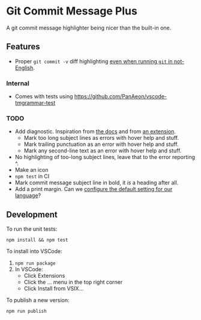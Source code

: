 # Git Commit Message Plus

A git commit message highlighter being nicer than the built-in one.

## Features

- Proper `git commit -v` diff highlighting [even when running `git` in
  not-English](https://github.com/textmate/git.tmbundle/issues/60).

<!-- FIXME: Add an animated demo here! -->

### Internal

- Comes with tests using <https://github.com/PanAeon/vscode-tmgrammar-test>

### TODO

- Add diagnostic. Inspiration from [the
  docs](https://code.visualstudio.com/api/language-extensions/programmatic-language-features)
  and from [an extension](https://github.com/gbuktenica/Unicode-Substitutions).
  - Mark too long subject lines as errors with hover help and stuff.
  - Mark trailing punctuation as an error with hover help and stuff.
  - Mark any second-line text as an error with hover help and stuff.
- No highlighting of too-long subject lines, leave that to the error
  reporting ^.
- Make an icon
- `npm test` in CI
- Mark commit message subject line in bold, it _is_ a heading after all.
- Add a print margin. Can we [configure the default setting for our
  language](https://stackoverflow.com/questions/42607666/how-to-add-a-right-margin-to-the-visual-studio-code-editor)?

## Development

To run the unit tests:

```
npm install && npm test
```

To install into VSCode:

1. `npm run package`
1. In VSCode:
   - Click Extensions
   - Click the ... menu in the top right corner
   - Click Install from VSIX...

To publish a new version:

```
npm run publish
```
